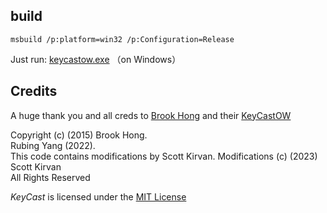 
## build

```shell
msbuild /p:platform=win32 /p:Configuration=Release
```

Just run:  [keycastow.exe](keycastow.exe)  （on Windows）

## Credits
A huge thank you and all creds to [Brook Hong](https://brookhong.github.io/) and their [KeyCastOW](https://github.com/brookhong/KeyCastOW)

Copyright (c) (2015) Brook Hong.  
Rubing Yang (2022).  
This code contains modifications by Scott Kirvan.  Modifications (c) (2023) Scott Kirvan  
All Rights Reserved  

_KeyCast_ is licensed under the [MIT License](LICENSE.md.md)
